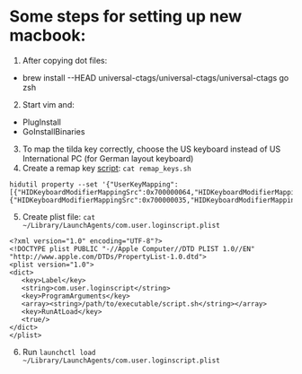 # Some steps for setting up new macbook:

1. After copying dot files:
- brew install --HEAD universal-ctags/universal-ctags/universal-ctags go zsh
2. Start vim and:
- PlugInstall
- GoInstallBinaries
3. To map the tilda key correctly, choose the US keyboard instead of US International PC (for German layout keyboard)
4. Create a remap key [script](https://stackoverflow.com/questions/6442364/running-script-upon-login-mac): `cat remap_keys.sh`
```
hidutil property --set '{"UserKeyMapping":[{"HIDKeyboardModifierMappingSrc":0x700000064,"HIDKeyboardModifierMappingDst":0x700000035},{"HIDKeyboardModifierMappingSrc":0x700000035,"HIDKeyboardModifierMappingDst":0x700000064}]}'
```
5. Create plist file: `cat ~/Library/LaunchAgents/com.user.loginscript.plist`
```
<?xml version="1.0" encoding="UTF-8"?>
<!DOCTYPE plist PUBLIC "-//Apple Computer//DTD PLIST 1.0//EN" "http://www.apple.com/DTDs/PropertyList-1.0.dtd">
<plist version="1.0">
<dict>
   <key>Label</key>
   <string>com.user.loginscript</string>
   <key>ProgramArguments</key>
   <array><string>/path/to/executable/script.sh</string></array>
   <key>RunAtLoad</key>
   <true/>
</dict>
</plist>
```
6. Run `launchctl load ~/Library/LaunchAgents/com.user.loginscript.plist`
